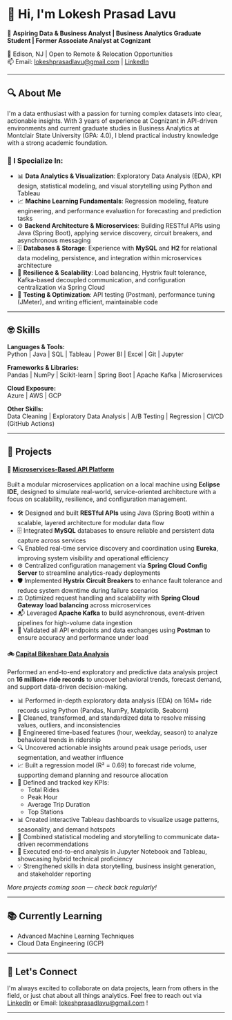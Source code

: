 # 👋 Hi, I'm Lokesh Prasad Lavu

🎯 **Aspiring Data & Business Analyst | Business Analytics Graduate Student | Former Associate Analyst at Cognizant**

📍 Edison, NJ | Open to Remote & Relocation Opportunities  
📫 Email: lokeshprasadlavu@gmail.com | [LinkedIn](https://linkedin.com/in/lokeshprasadlavu)

---

## 🔍 About Me

I'm a data enthusiast with a passion for turning complex datasets into clear, actionable insights. With 3 years of experience at Cognizant in API-driven environments and current graduate studies in Business Analytics at Montclair State University (GPA: 4.0), I blend practical industry knowledge with a strong academic foundation.

### 🧠 I Specialize In:

- 📊 **Data Analytics & Visualization**: Exploratory Data Analysis (EDA), KPI design, statistical modeling, and visual storytelling using Python and Tableau
- 📈 **Machine Learning Fundamentals**: Regression modeling, feature engineering, and performance evaluation for forecasting and prediction tasks
- ⚙️ **Backend Architecture & Microservices**: Building RESTful APIs using Java (Spring Boot), applying service discovery, circuit breakers, and asynchronous messaging
- 🗄️ **Databases & Storage**: Experience with **MySQL** and **H2** for relational data modeling, persistence, and integration within microservices architecture 
- 🔄 **Resilience & Scalability**: Load balancing, Hystrix fault tolerance, Kafka-based decoupled communication, and configuration centralization via Spring Cloud
- 🧪 **Testing & Optimization**: API testing (Postman), performance tuning (JMeter), and writing efficient, maintainable code

---

## 🤓 Skills

**Languages & Tools:**  
Python | Java | SQL | Tableau | Power BI | Excel | Git | Jupyter

**Frameworks & Libraries:**  
Pandas | NumPy | Scikit-learn | Spring Boot | Apache Kafka | Microservices

**Cloud Exposure:**  
Azure | AWS | GCP

**Other Skills:**  
Data Cleaning | Exploratory Data Analysis | A/B Testing | Regression | CI/CD (GitHub Actions)

---

## 🚀 Projects

#### 🧩 [Microservices-Based API Platform](https://github.com/lokeshlavu01/online-shopping)
Built a modular microservices application on a local machine using **Eclipse IDE**, designed to simulate real-world, service-oriented architecture with a focus on scalability, resilience, and configuration management.

- 🛠️ Designed and built **RESTful APIs** using Java (Spring Boot) within a scalable, layered architecture for modular data flow
- 🗄️ Integrated **MySQL** databases to ensure reliable and persistent data capture across services
- 🔍 Enabled real-time service discovery and coordination using **Eureka**, improving system visibility and operational efficiency
- ⚙️ Centralized configuration management via **Spring Cloud Config Server** to streamline analytics-ready deployments
- 🛡️ Implemented **Hystrix Circuit Breakers** to enhance fault tolerance and reduce system downtime during failure scenarios
- ⚖️ Optimized request handling and scalability with **Spring Cloud Gateway** **load balancing** across microservices
- 📬 Leveraged **Apache Kafka** to build asynchronous, event-driven pipelines for high-volume data ingestion
- 🧪 Validated all API endpoints and data exchanges using **Postman** to ensure accuracy and performance under load

#### 🚲 [Capital Bikeshare Data Analysis](https://github.com/lokeshlavu01/Capital-Bikeshare-Data-Analysis)
Performed an end-to-end exploratory and predictive data analysis project on **16 million+ ride records** to uncover behavioral trends, forecast demand, and support data-driven decision-making.

- 📊 Performed in-depth exploratory data analysis (EDA) on 16M+ ride records using Python (Pandas, NumPy, Matplotlib, Seaborn)
- 🧼 Cleaned, transformed, and standardized data to resolve missing values, outliers, and inconsistencies
- 📅 Engineered time-based features (hour, weekday, season) to analyze behavioral trends in ridership
- 🔍 Uncovered actionable insights around peak usage periods, user segmentation, and weather influence
- 📈 Built a regression model (R² = 0.69) to forecast ride volume, supporting demand planning and resource allocation
- 📌 Defined and tracked key KPIs:
    - Total Rides
    - Peak Hour
    - Average Trip Duration
    - Top Stations
- 📊 Created interactive Tableau dashboards to visualize usage patterns, seasonality, and demand hotspots
- 🧾 Combined statistical modeling and storytelling to communicate data-driven recommendations
- 🧪 Executed end-to-end analysis in Jupyter Notebook and Tableau, showcasing hybrid technical proficiency
- 💡 Strengthened skills in data storytelling, business insight generation, and stakeholder reporting


*More projects coming soon — check back regularly!*

---

## 📚 Currently Learning

- Advanced Machine Learning Techniques   
- Cloud Data Engineering (GCP)

---

## 🤝 Let's Connect

I'm always excited to collaborate on data projects, learn from others in the field, or just chat about all things analytics. Feel free to reach out via [LinkedIn](https://linkedin.com/in/lokeshprasadlavu) or Email: lokeshprasadlavu@gmail.com !

---
